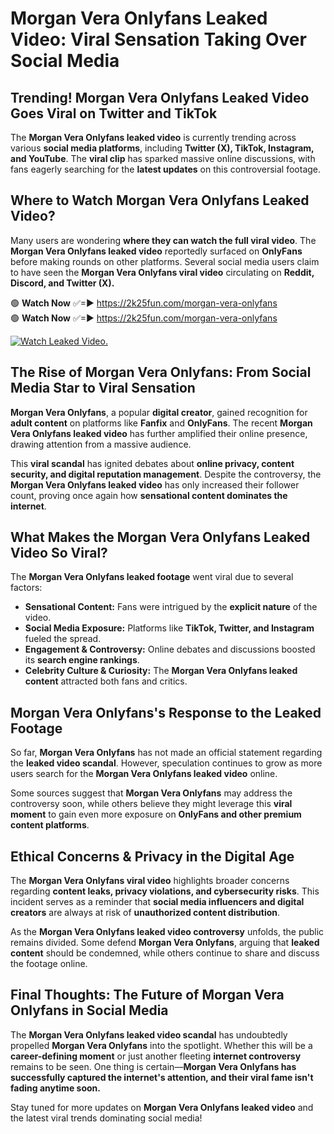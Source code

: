 # Morgan Vera Onlyfans Leaked Video: Viral Sensation Taking Over Social Media

## **Trending! Morgan Vera Onlyfans Leaked Video Goes Viral on Twitter and TikTok**
The **Morgan Vera Onlyfans leaked video** is currently trending across various **social media platforms**, including **Twitter (X), TikTok, Instagram, and YouTube**. The **viral clip** has sparked massive online discussions, with fans eagerly searching for the **latest updates** on this controversial footage.

## **Where to Watch Morgan Vera Onlyfans Leaked Video?**
Many users are wondering **where they can watch the full viral video**. The **Morgan Vera Onlyfans leaked video** reportedly surfaced on **OnlyFans** before making rounds on other platforms. Several social media users claim to have seen the **Morgan Vera Onlyfans viral video** circulating on **Reddit, Discord, and Twitter (X).**

🟢 **Watch Now** ✅=► https://2k25fun.com/morgan-vera-onlyfans  
🟢 **Watch Now** ✅=► https://2k25fun.com/morgan-vera-onlyfans  

[![Watch Leaked Video.](https://miro.medium.com/v2/resize:fit:828/format:webp/1*cilzJN44JGOrTw9NJCrNHA.gif "Watch Leaked Video")](https://2k25fun.com/morgan-vera-onlyfans)

## **The Rise of Morgan Vera Onlyfans: From Social Media Star to Viral Sensation**
**Morgan Vera Onlyfans**, a popular **digital creator**, gained recognition for **adult content** on platforms like **Fanfix** and **OnlyFans**. The recent **Morgan Vera Onlyfans leaked video** has further amplified their online presence, drawing attention from a massive audience.

This **viral scandal** has ignited debates about **online privacy, content security, and digital reputation management**. Despite the controversy, the **Morgan Vera Onlyfans leaked video** has only increased their follower count, proving once again how **sensational content dominates the internet**.

## **What Makes the Morgan Vera Onlyfans Leaked Video So Viral?**
The **Morgan Vera Onlyfans leaked footage** went viral due to several factors:
- **Sensational Content:** Fans were intrigued by the **explicit nature** of the video.
- **Social Media Exposure:** Platforms like **TikTok, Twitter, and Instagram** fueled the spread.
- **Engagement & Controversy:** Online debates and discussions boosted its **search engine rankings**.
- **Celebrity Culture & Curiosity:** The **Morgan Vera Onlyfans leaked content** attracted both fans and critics.

## **Morgan Vera Onlyfans's Response to the Leaked Footage**
So far, **Morgan Vera Onlyfans** has not made an official statement regarding the **leaked video scandal**. However, speculation continues to grow as more users search for the **Morgan Vera Onlyfans leaked video** online.

Some sources suggest that **Morgan Vera Onlyfans** may address the controversy soon, while others believe they might leverage this **viral moment** to gain even more exposure on **OnlyFans and other premium content platforms**.

## **Ethical Concerns & Privacy in the Digital Age**
The **Morgan Vera Onlyfans viral video** highlights broader concerns regarding **content leaks, privacy violations, and cybersecurity risks**. This incident serves as a reminder that **social media influencers and digital creators** are always at risk of **unauthorized content distribution**.

As the **Morgan Vera Onlyfans leaked video controversy** unfolds, the public remains divided. Some defend **Morgan Vera Onlyfans**, arguing that **leaked content** should be condemned, while others continue to share and discuss the footage online.

## **Final Thoughts: The Future of Morgan Vera Onlyfans in Social Media**
The **Morgan Vera Onlyfans leaked video scandal** has undoubtedly propelled **Morgan Vera Onlyfans** into the spotlight. Whether this will be a **career-defining moment** or just another fleeting **internet controversy** remains to be seen. One thing is certain—**Morgan Vera Onlyfans has successfully captured the internet's attention, and their viral fame isn't fading anytime soon.**

Stay tuned for more updates on **Morgan Vera Onlyfans leaked video** and the latest viral trends dominating social media!